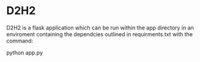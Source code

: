 # D2H2

D2H2 is a flask application which can be run within the app directory in an enviroment containing the dependcies outlined in requirments.txt with the command:

python app.py




